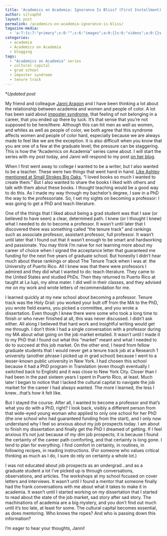```yaml
---
title: 'Academics on Academia: Ignorance Is Bliss? (First Installment)'
author: silvaphd
layout: post
permalink: /academics-on-academia-ignorance-is-bliss/
tagazine-media:
  - 'a:7:{s:7:"primary";s:0:"";s:6:"images";a:0:{}s:6:"videos";a:0:{}s:11:"image_count";s:1:"0";s:6:"author";s:7:"6554901";s:7:"blog_id";s:8:"21879715";s:9:"mod_stamp";s:19:"2012-01-16 15:22:50";}'
categories:
  - academia
  - Academics on Academia
  - blogging
tags:
  - "Academics on Academia" series
  - cultural capital
  - grad school
  - imposter syndrome
  - tenure track
---
```

**Updated post*

My friend and colleague [Janni Aragon][1] and I have been thinking a lot about the relationship between academia and women and people of color. A lot has been said about [imposter syndrome][2], that feeling of not belonging in a career, that you ended up there by luck. It&#8217;s that sense that you&#8217;re not supposed to be here/there. Although this can hit men as well as women, and whites as well as people of color, we both agree that this syndrome affects women and people of color hard, especially because we are always made to feel like we are the exception. It is also difficult when you know that you are one of a few at the graduate level; the pressure can be staggering. This is how the &#8220;Academics on Academia&#8221; series came about. I will start the series with my post today, and Janni will respond to my post [on her blog][3].

When I first went away to college I wanted to be a writer, but I also wanted to be a teacher. These were two things that went hand in hand. [Like Ashley mentioned at Small Strokes Big Oaks][4], &#8220;I loved books so much I wanted to create them.&#8221; But I also wanted to share the books I liked with others and talk with them about these books. I thought teaching would be a good way to do this. As I made my way through my bachelor&#8217;s degree, I saw in a PhD the way to the professoriate. So, I set my sights on becoming a professor: I was going to get a PhD and teach literature.

One of the things that I liked about being a grad student was that I saw (or believed to have seen) a clear, determined path. I knew (or I thought I knew) what I needed to do to become a professor. It wasn&#8217;t until later that I discovered there was something called “the tenure track” and rankings such as associate professor, assistant professor, full professor. It wasn&#8217;t until later that I found out that it wasn&#8217;t enough to be smart and hardworking and passionate. You may think I&#8217;m naive for not learning more about my career of choice when I signed the acceptance letter that guaranteed me funding for the next five years of graduate school. But honestly I didn&#8217;t hear much about these rankings or about The Tenure Track when I was at  the University of Puerto Rico. All I knew was that there were professors I admired and they did what I wanted to do: teach literature. They came to the United States and studied PhDs. Then they returned to Puerto Rico at taught at La Iupi, my alma mater. I did well in their classes, and they advised me on my work and wrote letters of recommendation for me.

I learned quickly at my new school about becoming a professor. Tenure track was the Holy Grail: you worked your butt off from the MA to the PhD, you wrote field exams, you picked a committee, and you wrote a dissertation. Even though I knew there were some who took a long time to finish or who never finished at all, this was never discussed. I didn&#8217;t ask either. All along I believed that hard work and insightful writing would get me through. I don&#8217;t think I had a single conversation with a professor during my MA about what going on the job market entailed. It wasn&#8217;t until I made it to my PhD that I found out what this &#8220;market&#8221; meant and what I needed to do to succeed at this job market. On the other end, I heard from fellow graduate students that I would never get a tenure track job at a Research 1 university (another phrase I picked up in grad school) because I went to a lesser-known public university in New York. I had chosen this school because it had a PhD program in Translation (even though eventually I switched back to English) and it was close to New York City. Closer than I had been in the past sixteen years I spent in Puerto Rico, at least. Much later I began to notice that I lacked the cultural capital to navigate the job market for the career I had always wanted. The more I learned, the less I knew&#8230;that&#8217;s how it felt like.

But I stayed the course. After all, I wanted to become a professor and that&#8217;s what you do with a PhD, right? I look back, visibly a different person from that wide-eyed young woman who applied to only one school for her PhD (the one school who had guaranteed funding from the start), and I only now understand why I feel so anxious about my job prospects today. I am about to finish my dissertation and finally get the PhD I dreamed of getting. If I feel anxious it&#8217;s not just because of my dim job prospects; it is because I found the certainty of the career path comforting, and that certainty is long gone. I tend to plan for everything. I find comfort in certainty, in routines, in following recipes, in reading instructions. (For someone who values critical thinking as much as I do, I sure do rely on certainty a whole lot.)

I was not educated about job prospects as an undergrad&#8230;and as a graduate student a lot I&#8217;ve picked up is through conversations, observations, and articles. The workshops at my school focused on cover letters and interviews. It wasn&#8217;t until I found a mentor that someone finally had the frank conversations with me about what it takes to make it in academia. It wasn&#8217;t until I started working on my dissertation that I started to read about the state of the job market, sad story after sad story. The machinations of academia are a big mystery, and you don&#8217;t find out much until it&#8217;s too late, at least for some. The cultural capital becomes essential, as does mentoring. Who knows the ropes? And who is passing down this information?

I&#8217;m eager to hear your thoughts, Janni!

 [1]: https://twitter.com/janniaragon
 [2]: http://sciencecareers.sciencemag.org/career_development/previous_issues/articles/2008_02_15/caredit_a0800025
 [3]: http://janniaragon.wordpress.com/
 [4]: http://smallstrokesbigoaks.com/2012/01/08/why-i-want-my-students-to-read/